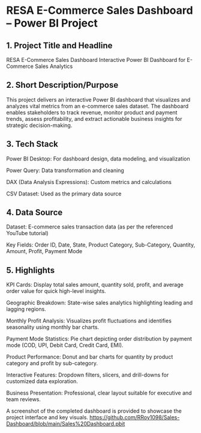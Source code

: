 # RESA E-Commerce Sales Dashboard – Power BI Project
## 1. Project Title and Headline
RESA E-Commerce Sales Dashboard
Interactive Power BI Dashboard for E-Commerce Sales Analytics

## 2. Short Description/Purpose
This project delivers an interactive Power BI dashboard that visualizes and analyzes vital metrics from an e-commerce sales dataset. The dashboard enables stakeholders to track revenue, monitor product and payment trends, assess profitability, and extract actionable business insights for strategic decision-making.

## 3. Tech Stack
Power BI Desktop: For dashboard design, data modeling, and visualization

Power Query: Data transformation and cleaning

DAX (Data Analysis Expressions): Custom metrics and calculations

CSV Dataset: Used as the primary data source

## 4. Data Source
Dataset: E-commerce sales transaction data (as per the referenced YouTube tutorial)

Key Fields: Order ID, Date, State, Product Category, Sub-Category, Quantity, Amount, Profit, Payment Mode

## 5. Highlights
KPI Cards: Display total sales amount, quantity sold, profit, and average order value for quick high-level insights.

Geographic Breakdown: State-wise sales analytics highlighting leading and lagging regions.

Monthly Profit Analysis: Visualizes profit fluctuations and identifies seasonality using monthly bar charts.

Payment Mode Statistics: Pie chart depicting order distribution by payment mode (COD, UPI, Debit Card, Credit Card, EMI).

Product Performance: Donut and bar charts for quantity by product category and profit by sub-category.

Interactive Features: Dropdown filters, slicers, and drill-downs for customized data exploration.

Business Presentation: Professional, clear layout suitable for executive and team reviews.

A screenshot of the completed dashboard is provided to showcase the project interface and key visuals.
https://github.com/RRoy1098/Sales-Dashboard/blob/main/Sales%20Dashboard.pbit
